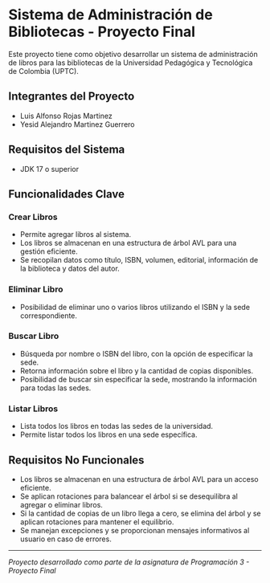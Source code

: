 
# Sistema de Administración de Bibliotecas - Proyecto Final

Este proyecto tiene como objetivo desarrollar un sistema de administración de libros para las bibliotecas de la Universidad Pedagógica y Tecnológica de Colombia (UPTC).

## Integrantes del Proyecto

- Luis Alfonso Rojas Martinez
- Yesid Alejandro Martinez Guerrero

## Requisitos del Sistema

- JDK 17 o superior

## Funcionalidades Clave

### Crear Libros

- Permite agregar libros al sistema.
- Los libros se almacenan en una estructura de árbol AVL para una gestión eficiente.
- Se recopilan datos como título, ISBN, volumen, editorial, información de la biblioteca y datos del autor.

### Eliminar Libro

- Posibilidad de eliminar uno o varios libros utilizando el ISBN y la sede correspondiente.

### Buscar Libro

- Búsqueda por nombre o ISBN del libro, con la opción de especificar la sede.
- Retorna información sobre el libro y la cantidad de copias disponibles.
- Posibilidad de buscar sin especificar la sede, mostrando la información para todas las sedes.

### Listar Libros

- Lista todos los libros en todas las sedes de la universidad.
- Permite listar todos los libros en una sede específica.

## Requisitos No Funcionales

- Los libros se almacenan en una estructura de árbol AVL para un acceso eficiente.
- Se aplican rotaciones para balancear el árbol si se desequilibra al agregar o eliminar libros.
- Si la cantidad de copias de un libro llega a cero, se elimina del árbol y se aplican rotaciones para mantener el equilibrio.
- Se manejan excepciones y se proporcionan mensajes informativos al usuario en caso de errores.

---

_Proyecto desarrollado como parte de la asignatura de Programación 3 - Proyecto Final_

